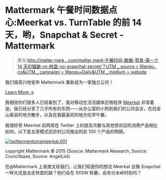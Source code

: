 # Mattermark 午餐时间数据点心:Meerkat vs. TurnTable 的前 14 天，哟，Snapchat & Secret - Mattermark

> 原文:[http://matter mark . com/matter mark-午餐时间-数据-零食-第一个 14 天的猫鼬-vs-转盘-yo-snapchat-secret/？UTM _ source = Wanqu . co&UTM _ campaign = Wanqu+Daily&UTM _ medium = website](http://mattermark.com/mattermark-lunchtime-data-snack-the-first-14-days-of-meerkat-vs-turntable-yo-snapchat-secret/?utm_source=wanqu.co&utm_campaign=Wanqu+Daily&utm_medium=website)

我们很高兴地宣布 Mattermark 重新成为一家独立公司！

[Learn More →](https://mattermark.com/blog)

<main id="site-body">





我相信你们很多人已经看到了，我对移动生活流媒体应用程序 [Meerkat](http://meerkatapp.co/download) 非常着迷，我已经分享了几乎所有的东西——从办公室的小狗到我们的公司会议，在旧金山美丽的地方散步，以及在我最喜欢的地方吃早午餐。

我很好奇 Meerkat 前两周在 Twitter 上的提及次数与其他受欢迎的消费产品相比如何。以下是五家模式迥异的公司推出的前 100 个产品的明细。

[![twittermentionsmeerkat.001](../Images/3abfa5fdb63a9b2ab3db6f0e70d3e860.png)](https://s21870.pcdn.co/wp-content/uploads/2015/03/twittermentionsmeerkat.001.jpg)

copyright Mattermark © 2015 (Source: Mattermark Research, Source: Crunchbase, Source: AngelList)



在@Mattermark 上发推文给我们，让我们知道你的想法 Meerkat 会像 Snapchat 一样大还是会走转盘的路？他们会在 SXSW 称霸，会有分水岭时刻吗？





</main>